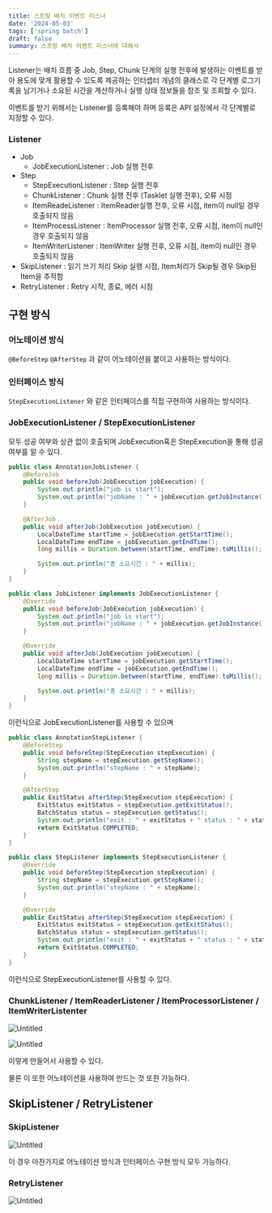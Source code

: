 ```yaml
---
title: 스프링 배치 이벤트 리스너
date: '2024-05-03'
tags: ['spring batch']
draft: false
summary: 스프링 배치 이벤트 리스너에 대해서
---
```


Listener는 배치 흐름 중 Job, Step, Chunk 단계의 실행 전후에 발생하는 이벤트를 받아 용도에 맞게 활용할 수 있도록 제공하는 인터셉터 개념의 클래스로 각 단계별 로그기록을 남기거나 소요된 시간을 계산하거나 실행 상태 정보들을 참조 및 조회할 수 있다.

이벤트를 받기 위해서는 Listener를 등록해야 하며 등록은 API 설정에서 각 단계별로 지정할 수 있다.

### Listener

- Job
    - JobExecutionListener : Job 실행 전후
- Step
    - StepExecutionListener : Step 실행 전후
    - ChunkListener : Chunk 실행 전후 (Tasklet 실행 전후), 오류 시점
    - ItemReadeListener : ItemReader실행 전후, 오류 시점, item이 null일 경우 호출되지 않음
    - ItemProcessListener : ItemProcessor 실행 전후, 오류 시점, item이 null인 경우 호출되지 않음
    - ItemWriterListener : ItemWriter 실행 전후, 오류 시점, item이 null인 경우 호출되지 않음
- SkipListener : 읽기 쓰기 처리 Skip 실행 시점, Item처리가 Skip될 경우 Skip된 Item을 추적함
- RetryListener : Retry 시작, 종료, 에러 시점

## 구현 방식

### 어노테이션 방식

`@BeforeStep` `@AfterStep` 과 같이 어노테이션을 붙이고 사용하는 방식이다.

### 인터페이스 방식

`StepExecutionListener` 와 같은 인터페이스를 직접 구현하여 사용하는 방식이다.

### JobExecutionListener / StepExecutionListener

모두 성공 여부와 상관 없이 호출되며 JobExecution혹은 StepExecution을 통해 성공 여부를 알 수 있다.

```java
public class AnnotationJobListener {
    @BeforeJob
    public void beforeJob(JobExecution jobExecution) {
        System.out.println("job is start");
        System.out.println("jobName : " + jobExecution.getJobInstance().getJobName());
    }

    @AfterJob
    public void afterJob(JobExecution jobExecution) {
        LocalDateTime startTime = jobExecution.getStartTime();
        LocalDateTime endTime = jobExecution.getEndTime();
        long millis = Duration.between(startTime, endTime).toMillis();

        System.out.println("총 소요시간 : " + millis);
    }
}

public class JobListener implements JobExecutionListener {
    @Override
    public void beforeJob(JobExecution jobExecution) {
        System.out.println("job is start");
        System.out.println("jobName : " + jobExecution.getJobInstance().getJobName());
    }

    @Override
    public void afterJob(JobExecution jobExecution) {
        LocalDateTime startTime = jobExecution.getStartTime();
        LocalDateTime endTime = jobExecution.getEndTime();
        long millis = Duration.between(startTime, endTime).toMillis();

        System.out.println("총 소요시간 : " + millis);
    }
}
```

이런식으로 JobExecutionListener를 사용할 수 있으며

```java
public class AnnotationStepListener {
    @BeforeStep
    public void beforeStep(StepExecution stepExecution) {
        String stepName = stepExecution.getStepName();
        System.out.println("stepName : " + stepName);
    }

    @AfterStep
    public ExitStatus afterStep(StepExecution stepExecution) {
        ExitStatus exitStatus = stepExecution.getExitStatus();
        BatchStatus status = stepExecution.getStatus();
        System.out.println("exit : " + exitStatus + " status : " + status);
        return ExitStatus.COMPLETED;
    }
}

public class StepListener implements StepExecutionListener {
    @Override
    public void beforeStep(StepExecution stepExecution) {
        String stepName = stepExecution.getStepName();
        System.out.println("stepName : " + stepName);
    }

    @Override
    public ExitStatus afterStep(StepExecution stepExecution) {
        ExitStatus exitStatus = stepExecution.getExitStatus();
        BatchStatus status = stepExecution.getStatus();
        System.out.println("exit : " + exitStatus + " status : " + status);
        return ExitStatus.COMPLETED;
    }
}
```

이런식으로 StepExecutionListener를 사용할 수 있다.

### ChunkListener / ItemReaderListener / ItemProcessorListener / ItemWriterListenter

![Untitled](/static/images/batch/batch73.png)

![Untitled](/static/images/batch/batch74.png)

이렇게 만들어서 사용할 수 있다.

물론 이 또한 어노테이션을 사용하여 만드는 것 또한 가능하다.

## SkipListener **/** RetryListener

### SkipListener

![Untitled](/static/images/batch/batch75.png)

이 경우 마찬가지로 어노테이션 방식과 인터페이스 구현 방식 모두 가능하다.

### RetryListener

![Untitled](/static/images/batch/batch76.png)
